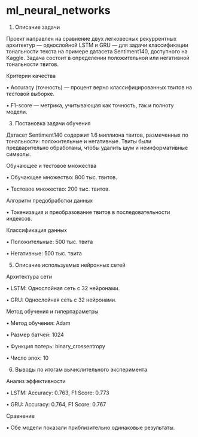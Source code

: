 # ml_neural_networks

1. Описание задачи

Проект направлен на сравнение двух легковесных рекуррентных архитектур —
однослойной LSTM и GRU — для задачи классификации тональности текста на
примере датасета Sentiment140, доступного на Kaggle. Задача состоит в определении
положительной или негативной тональности твитов.

Критерии качества

• Accuracy (точность) — процент верно классифицированных твитов на
тестовой выборке.

• F1-score — метрика, учитывающая как точность, так и полноту модели.

3. Постановка задачи обучения
   
Датасет Sentiment140 содержит 1.6 миллиона твитов, размеченных по тональности:
положительные и негативные. Твиты были предварительно обработаны, чтобы
удалить шум и неинформативные символы.

Обучающее и тестовое множества

• Обучающее множество: 800 тыс. твитов.

• Тестовое множество: 200 тыс. твитов.

Алгоритм предобработки данных

• Токенизация и преобразование твитов в последовательности индексов.

Классификация данных

• Положительные: 500 тыс. твита

• Негативные: 500 тыс. твита


5. Описание используемых нейронных сетей
   
Архитектура сети

• LSTM: Однослойная сеть с 32 нейронами.

• GRU: Однослойная сеть с 32 нейронами.

Метод обучения и гиперпараметры

• Метод обучения: Adam

• Размер батчей: 1024

• Функция потерь: binary_crossentropy

• Число эпох: 10


6. Выводы по итогам вычислительного эксперимента
   
Анализ эффективности

• LSTM: Accuracy: 0.763, F1 Score: 0.773

• GRU: Accuracy: 0.764, F1 Score: 0.767

Сравнение

• Обе модели показали приблизительно одинаковые результаты.

